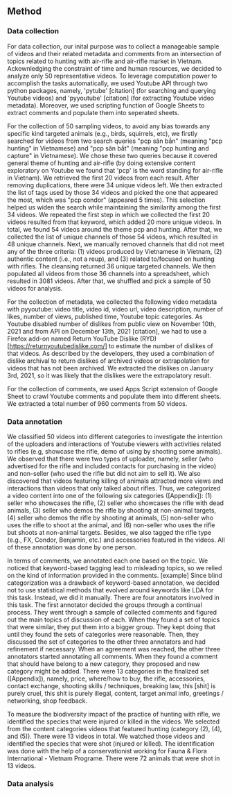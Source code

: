 ## Method
### Data collection
For data collection, our inital purpose was to collect a manageable sample of videos and their related metadata and comments from an intersection of topics related to hunting with air-rifle and air-rifle market in Vietnam. Ackownledging the constraint of time and human resources, we decided to analyze only 50 representative videos. To leverage computation power to accomplish the tasks automatically, we used Youtube API through two python packages, namely, 'pytube' [citation] (for searching and querying Youtube videos) and 'pyyoutube' [citation] (for extracting Youtube video metadata). Moreover, we used scripting function of Google Sheets to extract comments and populate them into seperated sheets.

For the collection of 50 sampling videos, to avoid any bias towards any specific kind targeted animals (e.g., birds, squirrels, etc), we firstly searched for videos from two search queries "pcp săn bắn" (meaning "pcp hunting" in Vietnamese) and "pcp săn bắt" (meaning "pcp hunting and capture" in Vietnamese). We chose these two queries because it covered general theme of hunting and air-rifle (by doing extensive content exploratory on Youtube we found that 'pcp' is the word standing for air-rifle in Vietnam). We retrieved the first 20 videos from each result. After removing duplications, there were 34 unique videos left. We then extracted the list of tags used by those 34 videos and picked the one that appeared the most, which was "pcp condor" (appeared 5 times). This selection helped us widen the search while maintaining the similarity among the first 34 videos. We repeated the first step in which we collected the first 20 videos resulted from that keyword, which added 20 more unique videos. In total, we found 54 videos around the theme pcp and hunting. After that, we collected the list of unique channels of those 54 videos, which resulted in 48 unique channels. Next, we manually removed channels that did not meet any of the three criteria: (1) videos produced by Vietnamese in Vietnam, (2) authentic content (i.e., not a reup), and (3) related to/focused on hunting with rifles. The cleansing returned 36 unique targeted channels. We then populated all videos from those 36 channels into a spreadsheet, which resulted in 3081 videos. After that, we shuffled and pick a sample of 50 videos for analysis.

For the collection of metadata, we collected the following video metadata with pyyoutube:  video title, video id, video url, video description, number of likes, number of views, published time, Youtube topic categories. As Youtube disabled number of dislikes from public view on November 10th, 2021 and from API on December 13th, 2021 [citation], we had to use a Firefox add-on named Return YouTube Dislike (RYD) [https://returnyoutubedislike.com/] to estimate the number of dislikes of that videos. As described by the developers, they used a combination of dislike archival to return dislikes of archived videos or extrapolation for videos that has not been archived. We extracted the dislikes on January 3rd, 2021, so it was likely that the dislikes were the extrapolatory result.

For the collection of comments, we used Apps Script extension of Google Sheet to crawl Youtube comments and populate them into different sheets. We extracted a total number of 960 comments from 50 videos.

### Data annotation
We classified 50 videos into different categories to investigate the intention of the uploaders and interactions of Youtube viewers with activities related to rifles (e.g, showcase the rifle, demo of using by shooting some animals). We observed that there were two types of uploader, namely, seller (who advertised for the rifle and included contacts for purchasing in the video) and non-seller (who used the rifle but did not aim to sell it). We also discovered that videos featuring killing of animals attracted more views and interactions than videos that only talked about rifles. Thus, we categorized a video content into one of the following six categories ([Appendix]): (1) seller who showcases the rifle, (2) seller who showcases the rifle with dead animals, (3) seller who demos the rifle by shooting at non-animal targets, (4) seller who demos the rifle by shooting at animals, (5) non-seller who uses the rifle to shoot at the animal, and (6) non-seller who uses the rifle but shoots at non-animal targets. Besides, we also tagged the rifle type (e.g., FX, Condor, Benjamin, etc.) and accessories featured in the videos. All of these annotation was done by one person.

In terms of comments, we annotated each one based on the topic. We noticed that keyword-based tagging lead to misleading topics, so we relied on the kind of information provided in the comments. [example] Since blind categorization was a drawback of keyword-based annotation, we decided not to use statistical methods that evolved around keywords like LDA for this task. Instead, we did it manually. There are four annotators involved in this task. The first annotator decided the groups through a continual process. They went through a sample of collected comments and figured out the main topics of discussion of each. When they found a set of topics that were similar, they put them into a bigger group. They kept doing that until they found the sets of categories were reasonable. Then, they discussed the set of categories to the other three annotators and had refinement if necessary. When an agreement was reached, the other three annotators started annotating all comments. When they found a comment that should have belong to a new category, they proposed and new category might be added. There were 13 categories in the finalized set ([Appendix]), namely, price, where/how to buy, the rifle, accessories, contact exchange, shooting skills / techniques, breaking law, this [shit] is purely cruel, this shit is purely illegal, content, target animal info, greetings / networking, shop feedback.

To measure the biodiversity impact of the practice of hunting with rifle, we identified the species that were injured or killed in the videos. We selected from the content categories videos that featured hunting (category (2), (4), and (5)). There were 13 videos in total. We watched those videos and identified the species that were shot (injured or killed). The identification was done with the help of a conservationist working for Fauna & Flora International - Vietnam Programe. There were 72 animals that were shot in 13 videos.

### Data analysis